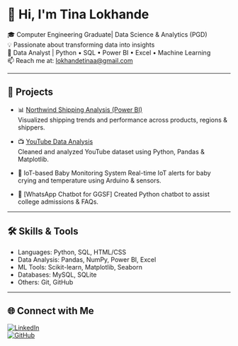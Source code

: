 
# 👋 Hi, I'm Tina Lokhande

🎓 Computer Engineering Graduate| Data Science & Analytics (PGD)  
💡 Passionate about transforming data into insights  
💼 Data Analyst | Python • SQL • Power BI  • Excel • Machine Learning   
📫 Reach me at: lokhandetinaa@gmail.com  

---

## 🚀 Projects

- 📊 [Northwind Shipping Analysis (Power BI)](https://github.com/tinaalokhande/northwind-shipping-analysis-pbi)  
  Visualized shipping trends and performance across products, regions & shippers.

- 📺 [YouTube Data Analysis](https://github.com/tinaalokhande/youtube-data-analysis-project)  
  Cleaned and analyzed YouTube dataset using Python, Pandas & Matplotlib.

- 🤖 IoT-based Baby Monitoring System
  Real-time IoT alerts for baby crying and temperature using Arduino & sensors.

- 💬 [WhatsApp Chatbot for GGSF]
  Created Python chatbot to assist college admissions & FAQs.

---

## 🛠️ Skills & Tools

- Languages: Python, SQL, HTML/CSS  
- Data Analysis: Pandas, NumPy, Power BI, Excel  
- ML Tools: Scikit-learn, Matplotlib, Seaborn  
- Databases: MySQL, SQLite  
- Others: Git, GitHub

---

## 🌐 Connect with Me

[![LinkedIn](https://img.shields.io/badge/LinkedIn-blue?style=flat&logo=linkedin)](https://linkedin.com/in/tinalokhande)  
[![GitHub](https://img.shields.io/badge/GitHub-000?style=flat&logo=github&logoColor=white)](https://github.com/tinaalokhande)  

